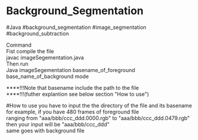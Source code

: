 # Background_Segmentation
 #Java #background_segmentation #image_segmentation #background_subtraction 


<div>Command</div>
Fist compile the file</br>
    javac imageSegementation.java</br>
Then run</br>
    Java imageSegementation basename_of_foreground base_name_of_background mode</br>
    
****!!!Note that basename include the path to the file</br>
****!!!(futher explantion see below section "How to use")</br>


#How to use
you have to input the the directory of the file and its basename</br>
for example, if you have 480 frames of foreground file</br>
ranging from "aaa/bbb/ccc_ddd.0000.rgb" to "aaa/bbb/ccc_ddd.0479.rgb" </br>
then your input will be "aaa/bbb/ccc_ddd"</br>
same goes with background file</br>
